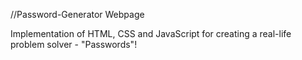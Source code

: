 //Password-Generator Webpage

Implementation of HTML, CSS and JavaScript for creating a real-life problem solver - "Passwords"!
